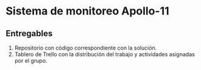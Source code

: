 # Sistema de monitoreo Apollo-11
## Entregables
1. Repositorio con código correspondiente con la solución.
2. Tablero de Trello con la distribución del trabajo y actividades asignadas por el grupo.